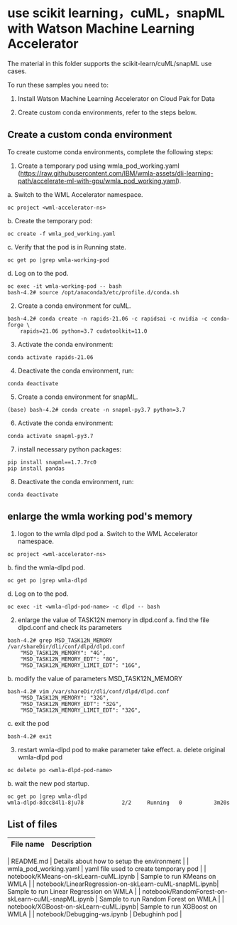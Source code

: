 # use scikit learning，cuML，snapML with Watson Machine Learning Accelerator

The material in this folder supports the scikit-learn/cuML/snapML use cases.  

To run these samples you need to:

1. Install Watson Machine Learning Accelerator on Cloud Pak for Data 

2. Create custom conda environments, refer to the steps below.


## Create a custom conda environment

To create custome conda environments, complete the following steps:

1. Create a temporary pod using wmla_pod_working.yaml
   (https://raw.githubusercontent.com/IBM/wmla-assets/dli-learning-path/accelerate-ml-with-gpu/wmla_pod_working.yaml). 

a. Switch to the WML Accelerator namespace.
```
oc project <wml-accelerator-ns>
```

b. Create the temporary pod:
```
oc create -f wmla_pod_working.yaml
```

c. Verify that the pod is in Running state.
```
oc get po |grep wmla-working-pod
```

d.  Log on to the pod.
```
oc exec -it wmla-working-pod -- bash
bash-4.2# source /opt/anaconda3/etc/profile.d/conda.sh
```

2. Create a conda environment for cuML.

```
bash-4.2# conda create -n rapids-21.06 -c rapidsai -c nvidia -c conda-forge \
    rapids=21.06 python=3.7 cudatoolkit=11.0

```

3. Activate the conda environment:
```
conda activate rapids-21.06 
```

4. Deactivate the conda environment, run:
```
conda deactivate
```

5. Create a conda environment for snapML.

```
(base) bash-4.2# conda create -n snapml-py3.7 python=3.7 

```
6. Activate the conda environment:
```
conda activate snapml-py3.7
```

7. install necessary python packages:
```
pip install snapml==1.7.7rc0
pip install pandas
```

8. Deactivate the conda environment, run:
```
conda deactivate
```


## enlarge the wmla working pod's memory

1. logon to the wmla dlpd pod
a. Switch to the WML Accelerator namespace.
```
oc project <wml-accelerator-ns>
```

b. find the wmla-dlpd pod.
```
oc get po |grep wmla-dlpd
```

d.  Log on to the pod.
```
oc exec -it <wmla-dlpd-pod-name> -c dlpd -- bash
```
2. enlarge the value of TASK12N memory in dlpd.conf
a. find the file dlpd.conf and check its parameters
```
bash-4.2# grep MSD_TASK12N_MEMORY /var/shareDir/dli/conf/dlpd/dlpd.conf
    "MSD_TASK12N_MEMORY": "4G",
    "MSD_TASK12N_MEMORY_EDT": "8G",
    "MSD_TASK12N_MEMORY_LIMIT_EDT": "16G",
```
b. modify the value of parameters MSD_TASK12N_MEMORY
```
bash-4.2# vim /var/shareDir/dli/conf/dlpd/dlpd.conf
    "MSD_TASK12N_MEMORY": "32G",
    "MSD_TASK12N_MEMORY_EDT": "32G",
    "MSD_TASK12N_MEMORY_LIMIT_EDT": "32G",
```
c. exit the pod
```
bash-4.2# exit
```
3. restart wmla-dlpd pod to make parameter take effect.
a. delete original wmla-dlpd pod
```
oc delete po <wmla-dlpd-pod-name> 
```
b. wait the new pod startup.
```
oc get po |grep wmla-dlpd
wmla-dlpd-8dcc84l1-8ju78            2/2     Running   0          3m20s
```

## List of files

| File name | Description |
| --- | --- |

| README.md | Details about how to setup the environment |
| wmla_pod_working.yaml  | yaml file used to create temporary pod |
| notebook/KMeans-on-skLearn-cuML.ipynb | Sample to run KMeans on WMLA |
| notebook/LinearRegression-on-skLearn-cuML-snapML.ipynb| Sample to run Linear Regression on WMLA |
| notebook/RandomForest-on-skLearn-cuML-snapML.ipynb | Sample to run Random Forest on WMLA |
| notebook/XGBoost-on-skLearn-cuML.ipynb| Sample to run XGBoost on WMLA |
| notebook/Debugging-ws.ipynb | Debughinh pod |
